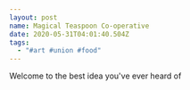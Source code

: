 ```yaml
---
layout: post
name: Magical Teaspoon Co-operative
date: 2020-05-31T04:01:40.504Z
tags:
  - "#art #union #food"
---
```


Welcome to the best idea you've ever heard of
